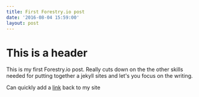 ```yaml
---
title: First Forestry.io post
date: '2016-08-04 15:59:00'
layout: post
---
```

# This is a header
This is my first Forestry.io post. Really cuts down on the the other skills needed for putting together a jekyll sites and let's you focus on the writing.

Can quickly add a [link](http://www.tomyancey.me) back to my site

